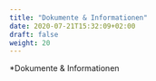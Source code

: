 ```yaml
---
title: "Dokumente & Informationen"
date: 2020-07-21T15:32:09+02:00
draft: false
weight: 20
---
```


*Dokumente & Informationen